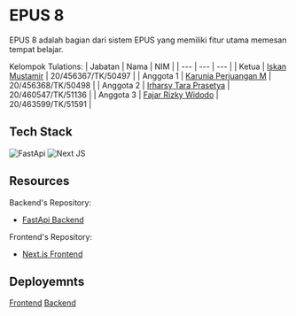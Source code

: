 # EPUS 8
EPUS 8 adalah bagian dari sistem EPUS yang memiliki fitur utama memesan tempat belajar.

Kelompok Tulations:
| Jabatan | Nama | NIM |
| --- | --- | --- |
| Ketua | [Iskan Mustamir](https://github.com/IskanMr) | 20/456367/TK/50497 |
| Anggota 1 | [Karunia Perjuangan M](https://github.com/karuniaperjuangan) | 20/456368/TK/50498 |
| Anggota 2 | [Irharsy Tara Prasetya](https://github.com/IskanMr) | 20/460547/TK/51136 |
| Anggota 3 | [Fajar Rizky Widodo](https://github.com/fajarrw) | 20/463599/TK/51591 |

Tech Stack
------
![FastApi](https://img.shields.io/badge/FastAPI-009688?style=for-the-badge&logo=FastAPI&logoColor=white)
![Next JS](https://img.shields.io/badge/Next-black?style=for-the-badge&logo=next.js&logoColor=white)

Resources
------
Backend's Repository:

- [FastApi Backend](https://github.com/IskanMr/epus-8/tree/main/backend)

Frontend's Repository:

- [Next.js Frontend](https://github.com/IskanMr/epus-8/tree/main/frontend)

Deployemnts
------
[Frontend](https://epus-8.vercel.app)
[Backend](http://20.51.177.188:1945/docs)
